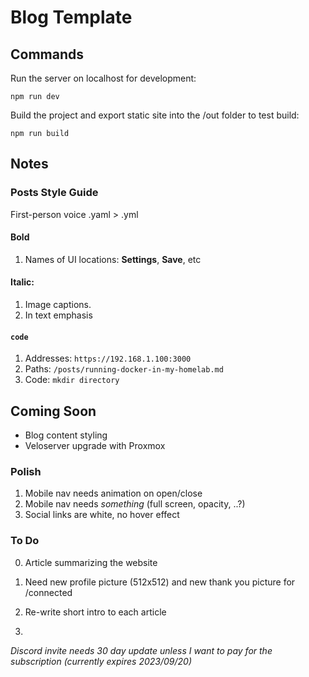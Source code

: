 # Blog Template

## Commands

Run the server on localhost for development:
```
npm run dev
```

Build the project and export static site into the /out folder to test build:
```
npm run build
```

## Notes

### Posts Style Guide

First-person voice
.yaml > .yml

#### Bold 

1. Names of UI locations: **Settings**, **Save**, etc

#### Italic:

1. Image captions.
2. In text emphasis

#### `code`

1. Addresses: `https://192.168.1.100:3000`
2. Paths: `/posts/running-docker-in-my-homelab.md`
3. Code: `mkdir directory`

## Coming Soon

- Blog content styling
- Veloserver upgrade with Proxmox

### Polish

1. Mobile nav needs animation on open/close
2. Mobile nav needs *something* (full screen, opacity, ..?)
3. Social links are white, no hover effect

### To Do

0. Article summarizing the website
1. Need new profile picture (512x512) and new thank you picture for /connected

2. Re-write short intro to each article

4. 

*Discord invite needs 30 day update unless I want to pay for the subscription (currently expires 2023/09/20)*